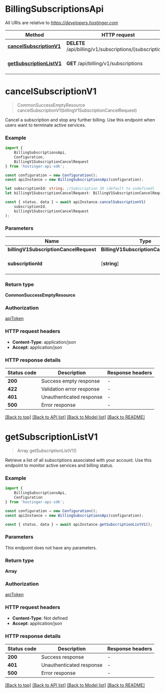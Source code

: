 # BillingSubscriptionsApi

All URIs are relative to *https://developers.hostinger.com*

|Method | HTTP request | Description|
|------------- | ------------- | -------------|
|[**cancelSubscriptionV1**](#cancelsubscriptionv1) | **DELETE** /api/billing/v1/subscriptions/{subscriptionId} | Cancel subscription|
|[**getSubscriptionListV1**](#getsubscriptionlistv1) | **GET** /api/billing/v1/subscriptions | Get subscription list|

# **cancelSubscriptionV1**
> CommonSuccessEmptyResource cancelSubscriptionV1(billingV1SubscriptionCancelRequest)

Cancel a subscription and stop any further billing.  Use this endpoint when users want to terminate active services.

### Example

```typescript
import {
    BillingSubscriptionsApi,
    Configuration,
    BillingV1SubscriptionCancelRequest
} from 'hostinger-api-sdk';

const configuration = new Configuration();
const apiInstance = new BillingSubscriptionsApi(configuration);

let subscriptionId: string; //Subscription ID (default to undefined)
let billingV1SubscriptionCancelRequest: BillingV1SubscriptionCancelRequest; //

const { status, data } = await apiInstance.cancelSubscriptionV1(
    subscriptionId,
    billingV1SubscriptionCancelRequest
);
```

### Parameters

|Name | Type | Description  | Notes|
|------------- | ------------- | ------------- | -------------|
| **billingV1SubscriptionCancelRequest** | **BillingV1SubscriptionCancelRequest**|  | |
| **subscriptionId** | [**string**] | Subscription ID | defaults to undefined|


### Return type

**CommonSuccessEmptyResource**

### Authorization

[apiToken](../README.md#apiToken)

### HTTP request headers

 - **Content-Type**: application/json
 - **Accept**: application/json


### HTTP response details
| Status code | Description | Response headers |
|-------------|-------------|------------------|
|**200** | Success empty response |  -  |
|**422** | Validation error response |  -  |
|**401** | Unauthenticated response |  -  |
|**500** | Error response |  -  |

[[Back to top]](#) [[Back to API list]](../README.md#documentation-for-api-endpoints) [[Back to Model list]](../README.md#documentation-for-models) [[Back to README]](../README.md)

# **getSubscriptionListV1**
> Array<BillingV1SubscriptionSubscriptionResource> getSubscriptionListV1()

Retrieve a list of all subscriptions associated with your account.  Use this endpoint to monitor active services and billing status.

### Example

```typescript
import {
    BillingSubscriptionsApi,
    Configuration
} from 'hostinger-api-sdk';

const configuration = new Configuration();
const apiInstance = new BillingSubscriptionsApi(configuration);

const { status, data } = await apiInstance.getSubscriptionListV1();
```

### Parameters
This endpoint does not have any parameters.


### Return type

**Array<BillingV1SubscriptionSubscriptionResource>**

### Authorization

[apiToken](../README.md#apiToken)

### HTTP request headers

 - **Content-Type**: Not defined
 - **Accept**: application/json


### HTTP response details
| Status code | Description | Response headers |
|-------------|-------------|------------------|
|**200** | Success response |  -  |
|**401** | Unauthenticated response |  -  |
|**500** | Error response |  -  |

[[Back to top]](#) [[Back to API list]](../README.md#documentation-for-api-endpoints) [[Back to Model list]](../README.md#documentation-for-models) [[Back to README]](../README.md)

